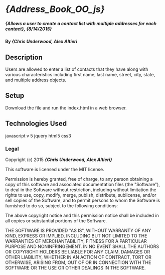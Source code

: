 # _{Address_Book_OO_js}_

##### _{Allows a user to create a contact list with multiple addresses for each contact}, {8/14/2015}_

#### By _**{Chris Underwood, Alex Altieri**_

## Description

Users are allowed to enter a list of contacts that they have along with various characteristics including first name, last name, street, city, state, and multiple address objects.


## Setup
Download the file and run the index.html in a web browser.


## Technologies Used

javascript v 5
jquery
html5
css3



### Legal


Copyright (c) 2015 **_{Chris Underwood, Alex Altieri}_**

This software is licensed under the MIT license.

Permission is hereby granted, free of charge, to any person obtaining a copy
of this software and associated documentation files (the "Software"), to deal
in the Software without restriction, including without limitation the rights
to use, copy, modify, merge, publish, distribute, sublicense, and/or sell
copies of the Software, and to permit persons to whom the Software is
furnished to do so, subject to the following conditions:

The above copyright notice and this permission notice shall be included in
all copies or substantial portions of the Software.

THE SOFTWARE IS PROVIDED "AS IS", WITHOUT WARRANTY OF ANY KIND, EXPRESS OR
IMPLIED, INCLUDING BUT NOT LIMITED TO THE WARRANTIES OF MERCHANTABILITY,
FITNESS FOR A PARTICULAR PURPOSE AND NONINFRINGEMENT. IN NO EVENT SHALL THE
AUTHORS OR COPYRIGHT HOLDERS BE LIABLE FOR ANY CLAIM, DAMAGES OR OTHER
LIABILITY, WHETHER IN AN ACTION OF CONTRACT, TORT OR OTHERWISE, ARISING FROM,
OUT OF OR IN CONNECTION WITH THE SOFTWARE OR THE USE OR OTHER DEALINGS IN
THE SOFTWARE.
